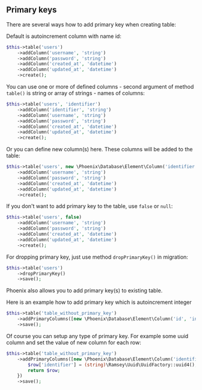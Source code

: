 ## Primary keys

There are several ways how to add primary key when creating table:

Default is autoincrement column with name id:
```php
$this->table('users')
    ->addColumn('username', 'string')
    ->addColumn('password', 'string')
    ->addColumn('created_at', 'datetime')
    ->addColumn('updated_at', 'datetime')
    ->create();
```

You can use one or more of defined columns - second argument of method `table()` is string or array of strings - names of columns:
```php
$this->table('users', 'identifier')
    ->addColumn('identifier', 'string')
    ->addColumn('username', 'string')
    ->addColumn('password', 'string')
    ->addColumn('created_at', 'datetime')
    ->addColumn('updated_at', 'datetime')
    ->create();
```

Or you can define new column(s) here. These columns will be added to the table:
```php
$this->table('users', new \Phoenix\Database\Element\Column('identifier', 'string'))
    ->addColumn('username', 'string')
    ->addColumn('password', 'string')
    ->addColumn('created_at', 'datetime')
    ->addColumn('updated_at', 'datetime')
    ->create();
```

If you don't want to add primary key to the table, use `false` or `null`:
```php
$this->table('users', false)
    ->addColumn('username', 'string')
    ->addColumn('password', 'string')
    ->addColumn('created_at', 'datetime')
    ->addColumn('updated_at', 'datetime')
    ->create();
```

For dropping primary key, just use method `dropPrimaryKey()` in migration:
```php
$this->table('users')
    ->dropPrimaryKey()
    ->save();
```

Phoenix also allows you to add primary key(s) to existing table.

Here is an example how to add primary key which is autoincrement integer
```php
$this->table('table_without_primary_key')
    ->addPrimaryColumns([new \Phoenix\Database\Element\Column('id', 'integer', ['autoincrement' => true])])
    ->save();
```

Of course you can setup any type of primary key. For example some uuid column and set the value of new column for each row:
```php
$this->table('table_without_primary_key')
    ->addPrimaryColumns([new \Phoenix\Database\Element\Column('identifier', 'uuid')], function (array $row) {
        $row['identifier'] = (string)\Ramsey\Uuid\UuidFactory::uuid4();
        return $row;
    })
    ->save();
```
